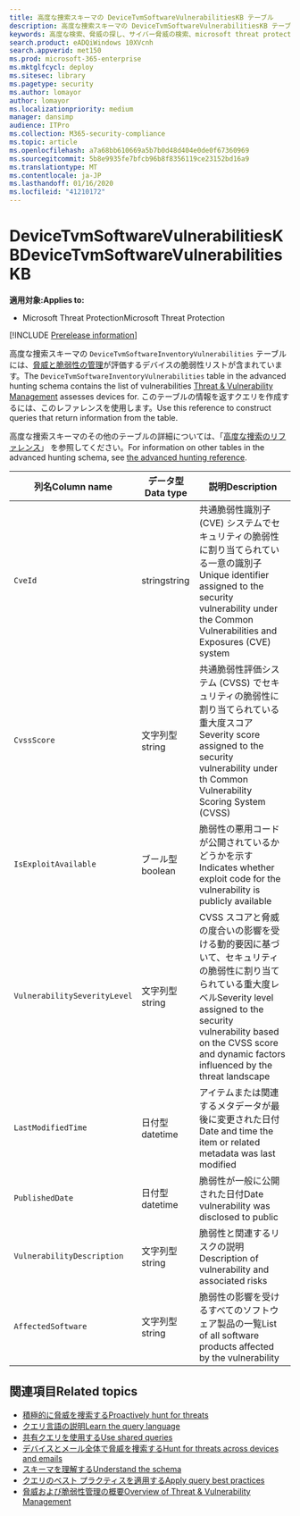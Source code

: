 ```yaml
---
title: 高度な捜索スキーマの DeviceTvmSoftwareVulnerabilitiesKB テーブル
description: 高度な捜索スキーマの DeviceTvmSoftwareVulnerabilitiesKB テーブルで、脅威と脆弱性の管理によって追跡されるソフトウェアの脆弱性について説明します。
keywords: 高度な検索、脅威の探し、サイバー脅威の検索、microsoft threat protection、microsoft 365、mtp、m365、search、query、テレメトリ、スキーマ、参照、kusto、table、column、data type、description、threat & 脆弱性管理、TVM、デバイス管理、ソフトウェア、インベントリ、脆弱性、CVE ID、CVSS、DeviceTvmSoftwareVulnerabilitiesKB
search.product: eADQiWindows 10XVcnh
search.appverid: met150
ms.prod: microsoft-365-enterprise
ms.mktglfcycl: deploy
ms.sitesec: library
ms.pagetype: security
ms.author: lomayor
author: lomayor
ms.localizationpriority: medium
manager: dansimp
audience: ITPro
ms.collection: M365-security-compliance
ms.topic: article
ms.openlocfilehash: a7a68bb610669a5b7b0d48d404e0de0f67360969
ms.sourcegitcommit: 5b8e9935fe7bfcb96b8f8356119ce23152bd16a9
ms.translationtype: MT
ms.contentlocale: ja-JP
ms.lasthandoff: 01/16/2020
ms.locfileid: "41210172"
---
```

# <a name="devicetvmsoftwarevulnerabilitieskb"></a><span data-ttu-id="4486d-104">DeviceTvmSoftwareVulnerabilitiesKB</span><span class="sxs-lookup"><span data-stu-id="4486d-104">DeviceTvmSoftwareVulnerabilitiesKB</span></span>

<span data-ttu-id="4486d-105">**適用対象:**</span><span class="sxs-lookup"><span data-stu-id="4486d-105">**Applies to:**</span></span>
- <span data-ttu-id="4486d-106">Microsoft Threat Protection</span><span class="sxs-lookup"><span data-stu-id="4486d-106">Microsoft Threat Protection</span></span>

[!INCLUDE [Prerelease information](../includes/prerelease.md)]

<span data-ttu-id="4486d-107">高度な捜索スキーマの `DeviceTvmSoftwareInventoryVulnerabilities` テーブルには、[脅威と脆弱性の管理](https://docs.microsoft.com/windows/security/threat-protection/microsoft-defender-atp/next-gen-threat-and-vuln-mgt)が評価するデバイスの脆弱性リストが含まれています。</span><span class="sxs-lookup"><span data-stu-id="4486d-107">The `DeviceTvmSoftwareInventoryVulnerabilities` table in the advanced hunting schema contains the list of vulnerabilities [Threat & Vulnerability Management](https://docs.microsoft.com/windows/security/threat-protection/microsoft-defender-atp/next-gen-threat-and-vuln-mgt) assesses devices for.</span></span> <span data-ttu-id="4486d-108">このテーブルの情報を返すクエリを作成するには、このレファレンスを使用します。</span><span class="sxs-lookup"><span data-stu-id="4486d-108">Use this reference to construct queries that return information from the table.</span></span>

<span data-ttu-id="4486d-109">高度な捜索スキーマのその他のテーブルの詳細については、「[高度な捜索のリファレンス](advanced-hunting-schema-tables.md)」 を参照してください。</span><span class="sxs-lookup"><span data-stu-id="4486d-109">For information on other tables in the advanced hunting schema, see [the advanced hunting reference](advanced-hunting-schema-tables.md).</span></span>

| <span data-ttu-id="4486d-110">列名</span><span class="sxs-lookup"><span data-stu-id="4486d-110">Column name</span></span> | <span data-ttu-id="4486d-111">データ型</span><span class="sxs-lookup"><span data-stu-id="4486d-111">Data type</span></span> | <span data-ttu-id="4486d-112">説明</span><span class="sxs-lookup"><span data-stu-id="4486d-112">Description</span></span> |
|-------------|-----------|-------------|
| `CveId` | <span data-ttu-id="4486d-113">string</span><span class="sxs-lookup"><span data-stu-id="4486d-113">string</span></span> | <span data-ttu-id="4486d-114">共通脆弱性識別子 (CVE) システムでセキュリティの脆弱性に割り当てられている一意の識別子 </span><span class="sxs-lookup"><span data-stu-id="4486d-114">Unique identifier assigned to the security vulnerability under the Common Vulnerabilities and Exposures (CVE) system</span></span> |
| `CvssScore` | <span data-ttu-id="4486d-115">文字列型</span><span class="sxs-lookup"><span data-stu-id="4486d-115">string</span></span> | <span data-ttu-id="4486d-116">共通脆弱性評価システム (CVSS) でセキュリティの脆弱性に割り当てられている重大度スコア</span><span class="sxs-lookup"><span data-stu-id="4486d-116">Severity score assigned to the security vulnerability under th Common Vulnerability Scoring System (CVSS)</span></span> |
| `IsExploitAvailable` | <span data-ttu-id="4486d-117">ブール型</span><span class="sxs-lookup"><span data-stu-id="4486d-117">boolean</span></span> | <span data-ttu-id="4486d-118">脆弱性の悪用コードが公開されているかどうかを示す</span><span class="sxs-lookup"><span data-stu-id="4486d-118">Indicates whether exploit code for the vulnerability is publicly available</span></span> |
| `VulnerabilitySeverityLevel` | <span data-ttu-id="4486d-119">文字列型</span><span class="sxs-lookup"><span data-stu-id="4486d-119">string</span></span> | <span data-ttu-id="4486d-120">CVSS スコアと脅威の度合いの影響を受ける動的要因に基づいて、セキュリティの脆弱性に割り当てられている重大度レベル</span><span class="sxs-lookup"><span data-stu-id="4486d-120">Severity level assigned to the security vulnerability based on the CVSS score and dynamic factors influenced by the threat landscape</span></span> |
| `LastModifiedTime` | <span data-ttu-id="4486d-121">日付型</span><span class="sxs-lookup"><span data-stu-id="4486d-121">datetime</span></span> | <span data-ttu-id="4486d-122">アイテムまたは関連するメタデータが最後に変更された日付</span><span class="sxs-lookup"><span data-stu-id="4486d-122">Date and time the item or related metadata was last modified</span></span> |
| `PublishedDate` | <span data-ttu-id="4486d-123">日付型</span><span class="sxs-lookup"><span data-stu-id="4486d-123">datetime</span></span> | <span data-ttu-id="4486d-124">脆弱性が一般に公開された日付</span><span class="sxs-lookup"><span data-stu-id="4486d-124">Date vulnerability was disclosed to public</span></span> |
| `VulnerabilityDescription` | <span data-ttu-id="4486d-125">文字列型</span><span class="sxs-lookup"><span data-stu-id="4486d-125">string</span></span> | <span data-ttu-id="4486d-126">脆弱性と関連するリスクの説明</span><span class="sxs-lookup"><span data-stu-id="4486d-126">Description of vulnerability and associated risks</span></span> |
| `AffectedSoftware` | <span data-ttu-id="4486d-127">文字列型</span><span class="sxs-lookup"><span data-stu-id="4486d-127">string</span></span> | <span data-ttu-id="4486d-128">脆弱性の影響を受けるすべてのソフトウェア製品の一覧</span><span class="sxs-lookup"><span data-stu-id="4486d-128">List of all software products affected by the vulnerability</span></span> |

## <a name="related-topics"></a><span data-ttu-id="4486d-129">関連項目</span><span class="sxs-lookup"><span data-stu-id="4486d-129">Related topics</span></span>

- [<span data-ttu-id="4486d-130">積極的に脅威を捜索する</span><span class="sxs-lookup"><span data-stu-id="4486d-130">Proactively hunt for threats</span></span>](advanced-hunting-overview.md)
- [<span data-ttu-id="4486d-131">クエリ言語の説明</span><span class="sxs-lookup"><span data-stu-id="4486d-131">Learn the query language</span></span>](advanced-hunting-query-language.md)
- [<span data-ttu-id="4486d-132">共有クエリを使用する</span><span class="sxs-lookup"><span data-stu-id="4486d-132">Use shared queries</span></span>](advanced-hunting-shared-queries.md)
- [<span data-ttu-id="4486d-133">デバイスとメール全体で脅威を捜索する</span><span class="sxs-lookup"><span data-stu-id="4486d-133">Hunt for threats across devices and emails</span></span>](advanced-hunting-query-emails-devices.md)
- [<span data-ttu-id="4486d-134">スキーマを理解する</span><span class="sxs-lookup"><span data-stu-id="4486d-134">Understand the schema</span></span>](advanced-hunting-schema-tables.md)
- [<span data-ttu-id="4486d-135">クエリのベスト プラクティスを適用する</span><span class="sxs-lookup"><span data-stu-id="4486d-135">Apply query best practices</span></span>](advanced-hunting-best-practices.md)
- [<span data-ttu-id="4486d-136">脅威および脆弱性管理の概要</span><span class="sxs-lookup"><span data-stu-id="4486d-136">Overview of Threat & Vulnerability Management</span></span>](https://docs.microsoft.com/windows/security/threat-protection/microsoft-defender-atp/next-gen-threat-and-vuln-mgt)
